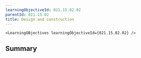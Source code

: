 ```yaml
---
learningObjectiveId: 021.15.02.02
parentId: 021.15.02
title: Design and construction
---
```


```tsx eval
<LearningOBjectives learningObjectiveId={021.15.02.02} />
```

## Summary
